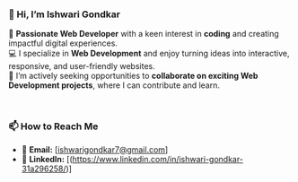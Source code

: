 ### 👋 Hi, I’m **Ishwari Gondkar**  
🌟 **Passionate Web Developer** with a keen interest in **coding** and creating impactful digital experiences.  
💻 I specialize in **Web Development** and enjoy turning ideas into interactive, responsive, and user-friendly websites.  
🤝 I’m actively seeking opportunities to **collaborate on exciting Web Development projects**, where I can contribute and learn.  

<br>

### 📫 **How to Reach Me**  
- 📧 **Email:** [ishwarigondkar7@gmail.com]  
- 💼 **LinkedIn:** [(https://www.linkedin.com/in/ishwari-gondkar-31a296258/)]  

  


<!---
ishwari2121/ishwari2121 is a ✨ special ✨ repository because its `README.md` (this file) appears on your GitHub profile.
You can click the Preview link to take a look at your changes.
--->
